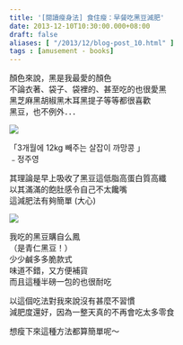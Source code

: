 ```yaml
---
title: '[閱讀瘦身法] 食住瘦：早餐吃黑豆減肥'
date: 2013-12-10T10:30:00.000+08:00
draft: false
aliases: [ "/2013/12/blog-post_10.html" ]
tags : [amusement - books]
---
```


顏色來說，黑是我最愛的顏色   
不論衣著、袋子、袋裡的、甚至吃的也很愛黑   
黑芝麻黑胡椒黑木耳黑提子等等都很喜歡   
黑豆，也不例外．．．    

![](/images/blackbeanbook.jpg)

「3개월에 12kg 빼주는 살잡이 까망콩 」  
﹣정주영  
  
其理論是早上吸收了黑豆這低脂高蛋白質高纖   
以其滿滿的飽肚感令自己不太饞嘴   
這減肥法有夠簡單 (大心)  

![](/images/blackbean.jpg)

我吃的黑豆購自么鳳  
（是青仁黑豆！）  
少少鹹多多脆款式  
味道不錯，又方便補貨  
而且這種半磅一包的也很耐吃  
  
以這個吃法對我來說沒有甚麼不習慣  
減肥度還好，因為一整天真的不再會吃太多零食  
  
想瘦下來這種方法都算簡單呢～
